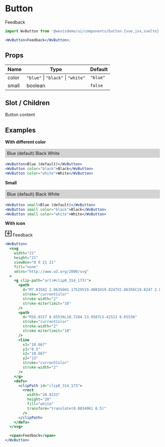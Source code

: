 # Button

<WvButton>Feedback</WvButton>

```jsx
import WvButton from '@wevisdemo/ui/components/button.{vue,jsx,svelte}';

<WvButton>Feedback</WvButton>;
```

## Props

| Name  | Type                               | Default  |
| ----- | ---------------------------------- | -------- |
| color | `"blue"` \| `"black"` \| `"white"` | `"blue"` |
| small | boolean                            | `false`  |

## Slot / Children

Button content

## Examples

**With different color**

<div style="display:flex; background-color: lightgray; padding: 6px;">
  <WvButtonGroup>
    <WvButton>Blue (default)</WvButton>
    <WvButton color="black">Black</WvButton>
    <WvButton color="white">White</WvButton>
  </WvButtonGroup>
</div>

```jsx
<WvButton>Blue (default)</WvButton>
<WvButton color="black">Black</WvButton>
<WvButton color="white">White</WvButton>
```

**Small**

<div style="display:flex; background-color: lightgray; padding: 6px;">
  <WvButtonGroup>
    <WvButton small>Blue (default)</WvButton>
    <WvButton small color="black">Black</WvButton>
    <WvButton small color="white">White</WvButton>
  </WvButtonGroup>
</div>

```jsx
<WvButton small>Blue (default)</WvButton>
<WvButton small color="black">Black</WvButton>
<WvButton small color="white">White</WvButton>
```

**With icon**

<WvButton>
  <svg width="21" height="21" viewBox="0 0 21 21" fill="none" xmlns="http://www.w3.org/2000/svg">
    <g clip-path="url(#clip0_314_173)">
      <path d="M7.03582 2.86356H1.17529V19.4081H19.8247V2.86356C19.8247 2.86356 15.306 2.86356 13.9642 2.86356" stroke="currentColor" stroke-width="2" stroke-miterlimit="10"/>
      <path d="M16.0317 8.65536L10.7284 13.9587L5.42513 8.65536" stroke="currentColor" stroke-width="2" stroke-miterlimit="10"/>
      <line x1="10.667" y1="0.5" x2="10.667" y2="13" stroke="currentColor" stroke-width="2"/>
    </g>
    <defs>
      <clipPath id="clip0_314_173">
        <rect width="20.8333" height="20" fill="white" transform="translate(0.0834961 0.5)"/>
      </clipPath>
    </defs>
  </svg>
  <span>Feedback</span>
</WvButton>

```jsx
<WvButton>
  <svg
    width="21"
    height="21"
    viewBox="0 0 21 21"
    fill="none"
    xmlns="http://www.w3.org/2000/svg"
  >
    <g clip-path="url(#clip0_314_173)">
      <path
        d="M7.03582 2.86356H1.17529V19.4081H19.8247V2.86356C19.8247 2.86356 15.306 2.86356 13.9642 2.86356"
        stroke="currentColor"
        stroke-width="2"
        stroke-miterlimit="10"
      />
      <path
        d="M16.0317 8.65536L10.7284 13.9587L5.42513 8.65536"
        stroke="currentColor"
        stroke-width="2"
        stroke-miterlimit="10"
      />
      <line
        x1="10.667"
        y1="0.5"
        x2="10.667"
        y2="13"
        stroke="currentColor"
        stroke-width="2"
      />
    </g>
    <defs>
      <clipPath id="clip0_314_173">
        <rect
          width="20.8333"
          height="20"
          fill="white"
          transform="translate(0.0834961 0.5)"
        />
      </clipPath>
    </defs>
  </svg>

  <span>Feedback</span>
</WvButton>
```
